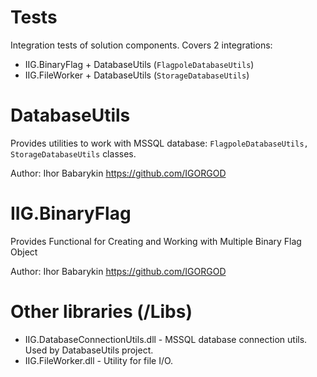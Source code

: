 
# Tests
 Integration tests of solution components.
 Covers 2 integrations:
 - IIG.BinaryFlag + DatabaseUtils (`FlagpoleDatabaseUtils`)
 - IIG.FileWorker + DatabaseUtils (`StorageDatabaseUtils`)

# DatabaseUtils
 Provides utilities to work with MSSQL database: `FlagpoleDatabaseUtils, StorageDatabaseUtils` classes.
 
 Author: Ihor Babarykin https://github.com/IGORGOD

# IIG.BinaryFlag
 Provides Functional for Creating and Working with Multiple Binary Flag Object

 Author: Ihor Babarykin https://github.com/IGORGOD

# Other libraries (/Libs)
 - IIG.DatabaseConnectionUtils.dll - MSSQL database connection utils. Used by DatabaseUtils project.
 - IIG.FileWorker.dll - Utility for file I/O.